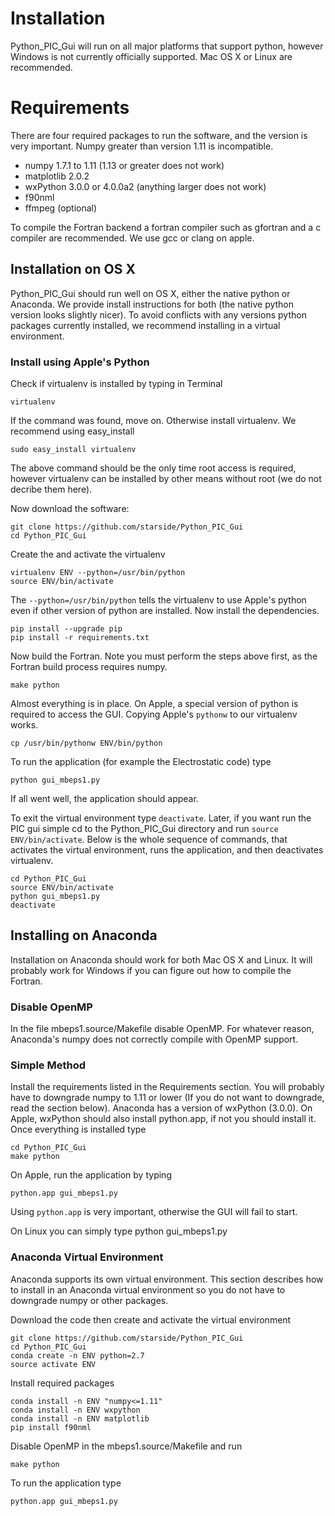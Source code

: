 # Installation

Python_PIC_Gui will run on all major platforms that support python, however Windows is not currently officially supported.  Mac OS X or Linux are recommended. 

# Requirements

There are four required packages to run the software, and the version is very important.  Numpy greater than version 1.11 is incompatible.

* numpy 1.7.1 to 1.11 (1.13 or greater does not work)
* matplotlib 2.0.2 
* wxPython 3.0.0 or 4.0.0a2 (anything larger does not work)
* f90nml
* ffmpeg (optional)

To compile the Fortran backend a fortran compiler such as gfortran and a c compiler are recommended.  We use gcc or clang on apple.

## Installation on OS X

Python_PIC_Gui should run well on OS X, either the native python or Anaconda.  We provide install instructions for both (the native python version looks slightly nicer).  To avoid conflicts with any versions python packages currently installed, we recommend installing in a virtual environment.

### Install using Apple's Python

Check if virtualenv is installed by typing in Terminal

    virtualenv
    
If the command was found, move on.  Otherwise install virtualenv.  We recommend using easy_install

    sudo easy_install virtualenv
    
The above command should be the only time root access is required, however virtualenv can be installed by other means without root (we do not decribe them here).

Now download the software:

    git clone https://github.com/starside/Python_PIC_Gui
    cd Python_PIC_Gui
    
Create the and activate the virtualenv

    virtualenv ENV --python=/usr/bin/python
    source ENV/bin/activate
    
The `--python=/usr/bin/python` tells the virtualenv to use Apple's python even if other version of python are installed.  Now install the dependencies.

    pip install --upgrade pip
    pip install -r requirements.txt
    
Now build the Fortran.  Note you must perform the steps above first, as the Fortran build process requires numpy.

    make python
    
Almost everything is in place.  On Apple, a special version of python is required to access the GUI.  Copying Apple's `pythonw` to our virtualenv works.

    cp /usr/bin/pythonw ENV/bin/python

To run the application (for example the Electrostatic code) type

    python gui_mbeps1.py
    
If all went well, the application should appear.

To exit the virtual environment type `deactivate`.  Later, if you want run the PIC gui simple cd to the Python_PIC_Gui directory and run `source ENV/bin/activate`.  Below is the whole sequence of commands, that activates the virtual environment, runs the application, and then deactivates virtualenv.

    cd Python_PIC_Gui
    source ENV/bin/activate
    python gui_mbeps1.py
    deactivate
    
## Installing on Anaconda
Installation on Anaconda should work for both Mac OS X and Linux.  It will probably work for Windows if you can figure out how to compile the Fortran.

### Disable OpenMP
In the file mbeps1.source/Makefile disable OpenMP.  For whatever reason, Anaconda's numpy does not correctly compile with OpenMP support.

### Simple Method
Install the requirements listed in the Requirements section.  You will probably have to downgrade numpy to 1.11 or lower (If you do not want to downgrade, read the section below).  Anaconda has a version of wxPython (3.0.0).  On Apple, wxPython should also install python.app, if not you should install it.  Once everything is installed type

    cd Python_PIC_Gui
    make python
    
On Apple, run the application by typing
    
    python.app gui_mbeps1.py
    
Using `python.app` is very important, otherwise the GUI will fail to start. 

On Linux you can simply type 
    python gui_mbeps1.py
    
### Anaconda Virtual Environment

Anaconda supports its own virtual environment.  This section describes how to install in an Anaconda virtual environment so you do not have to downgrade numpy or other packages.

Download the code then create and activate the virtual environment

    git clone https://github.com/starside/Python_PIC_Gui
    cd Python_PIC_Gui
    conda create -n ENV python=2.7
    source activate ENV
    
Install required packages

    conda install -n ENV "numpy<=1.11"
    conda install -n ENV wxpython
    conda install -n ENV matplotlib
    pip install f90nml
    
Disable OpenMP in the mbeps1.source/Makefile and run  

    make python
    
 To run the application type
 
    python.app gui_mbeps1.py
   
    

    
    
    
  
